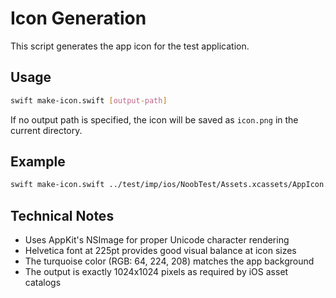 # Icon Generation

This script generates the app icon for the test application.

## Usage

```bash
swift make-icon.swift [output-path]
```

If no output path is specified, the icon will be saved as `icon.png` in the current directory.

## Example

```bash
swift make-icon.swift ../test/imp/ios/NoobTest/Assets.xcassets/AppIcon.appiconset/icon.png
```

## Technical Notes

- Uses AppKit's NSImage for proper Unicode character rendering
- Helvetica font at 225pt provides good visual balance at icon sizes
- The turquoise color (RGB: 64, 224, 208) matches the app background
- The output is exactly 1024x1024 pixels as required by iOS asset catalogs